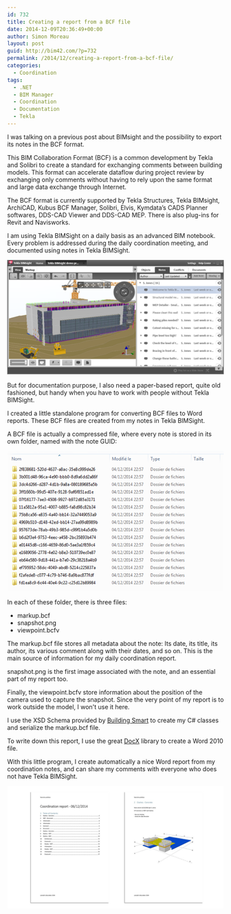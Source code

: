 ```yaml
---
id: 732
title: Creating a report from a BCF file
date: 2014-12-09T20:36:49+00:00
author: Simon Moreau
layout: post
guid: http://bim42.com/?p=732
permalink: /2014/12/creating-a-report-from-a-bcf-file/
categories:
  - Coordination
tags:
  - .NET
  - BIM Manager
  - Coordination
  - Documentation
  - Tekla
---
```

I was talking on a previous post about BIMsight and the possibility to export its notes in the BCF format.

This BIM Collaboration Format (BCF) is a common development by Tekla and Solibri to create a standard for exchanging comments between building models. This format can accelerate dataflow during project review by exchanging only comments without having to rely upon the same format and large data exchange through Internet.

The BCF format is currently supported by Tekla Structures, Tekla BIMsight, ArchiCAD, Kubus BCF Manager, Solibri, Elvis, Kymdata’s CADS Planner softwares, DDS-CAD Viewer and DDS-CAD MEP. There is also plug-ins for Revit and Navisworks.

I am using Tekla BIMSight on a daily basis as an advanced BIM notebook. Every problem is addressed during the daily coordination meeting, and documented using notes in Tekla BIMSight.

![ScreenClip](/assets/2014/12/ScreenClip.png)

But for documentation purpose, I also need a paper-based report, quite old fashioned, but handy when you have to work with people without Tekla BIMSight.

I created a little standalone program for converting BCF files to Word reports. These BCF files are created from my notes in Tekla BIMSight.

A BCF file is actually a compressed file, where every note is stored in its own folder, named with the note GUID:

![ScreenClip-1](/assets/2014/12/ScreenClip-1.png)

In each of these folder, there is three files:

* markup.bcf
* snapshot.png
* viewpoint.bcfv

The markup.bcf file stores all metadata about the note: Its date, its title, its author, its various comment along with their dates, and so on. This is the main source of information for my daily coordination report.

snapshot.png is the first image associated with the note, and an essential part of my report too.

Finally, the viewpoint.bcfv store information about the position of the camera used to capture the snapshot. Since the very point of my report is to work outside the model, I won't use it here.

I use the XSD Schema provided by [Building Smart](http://www.buildingsmart-tech.org/specifications/bcf-releases) to create my C# classes and serialize the markup.bcf file.

To write down this report, I use the great [DocX](http://docx.codeplex.com/) library to create a Word 2010 file.

With this little program, I create automatically a nice Word report from my coordination notes, and can share my comments with everyone who does not have Tekla BIMSight.

![Presentation1](/assets/2014/12/Presentation1.jpg)